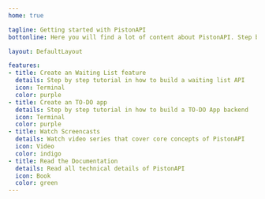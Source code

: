 ```yaml
---
home: true

tagline: Getting started with PistonAPI
bottonline: Here you will find a lot of content about PistonAPI. Step by step tutorials, screencasts and documentation.

layout: DefaultLayout

features:
- title: Create an Waiting List feature
  details: Step by step tutorial in how to build a waiting list API
  icon: Terminal
  color: purple
- title: Create an TO-DO app
  details: Step by step tutorial in how to build a TO-DO App backend
  icon: Terminal
  color: purple
- title: Watch Screencasts
  details: Watch video series that cover core concepts of PistonAPI
  icon: Video
  color: indigo
- title: Read the Documentation
  details: Read all technical details of PistonAPI
  icon: Book
  color: green
---
```

